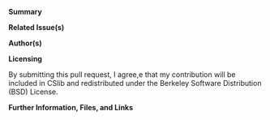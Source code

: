 **Summary**

<!--Briefly describe the new feature(s), enhancement(s), or bugfix(es) included in this pull request.-->

**Related Issue(s)**

<!--If this addresses an open GitHub issue for this project, please mention the issue number here, and describe the relation. Use the phrases `fixes #221` or `closes #135`, when you want an issue to be automatically closed when the pull request is merged-->

**Author(s)**

<!--Please state name and affiliation of the author or authors that should be credited with the changes in this pull request. If this pull request adds new files to the distribution, please also provide a suitable "long-lived" e-mail address (ideally something that can outlive your institution's e-mail, in case you change jobs) for the *corresponding* author, i.e. the person the developers can contact directly with questions and requests related to maintenance and support of this contributed code.-->

**Licensing**

By submitting this pull request, I agree,e that my contribution will be included in CSlib and redistributed under the Berkeley Software Distribution (BSD) License.

**Further Information, Files, and Links**

<!--Put any additional information here, attach relevant text or image files, and URLs to external sites (e.g. DOIs or webpages)-->


